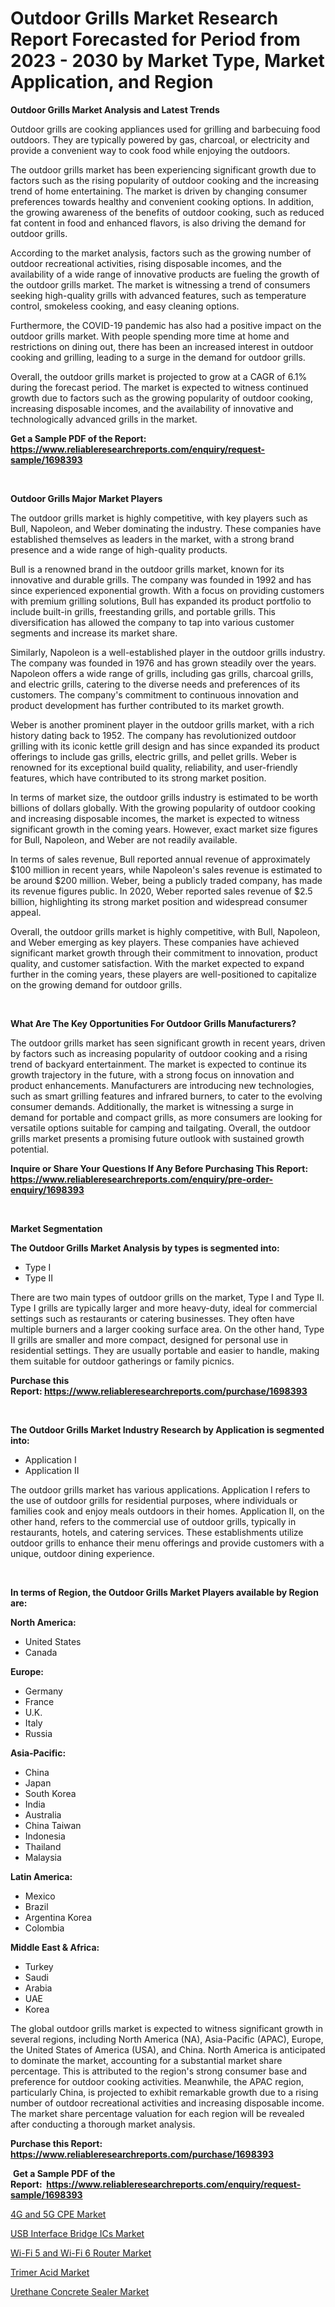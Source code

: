 <p><h1>Outdoor Grills Market Research Report Forecasted for Period from 2023 -  2030 by Market Type, Market Application, and Region</h1></p><p><strong>Outdoor Grills Market Analysis and Latest Trends</strong></p>
<p><p>Outdoor grills are cooking appliances used for grilling and barbecuing food outdoors. They are typically powered by gas, charcoal, or electricity and provide a convenient way to cook food while enjoying the outdoors.</p><p>The outdoor grills market has been experiencing significant growth due to factors such as the rising popularity of outdoor cooking and the increasing trend of home entertaining. The market is driven by changing consumer preferences towards healthy and convenient cooking options. In addition, the growing awareness of the benefits of outdoor cooking, such as reduced fat content in food and enhanced flavors, is also driving the demand for outdoor grills.</p><p>According to the market analysis, factors such as the growing number of outdoor recreational activities, rising disposable incomes, and the availability of a wide range of innovative products are fueling the growth of the outdoor grills market. The market is witnessing a trend of consumers seeking high-quality grills with advanced features, such as temperature control, smokeless cooking, and easy cleaning options.</p><p>Furthermore, the COVID-19 pandemic has also had a positive impact on the outdoor grills market. With people spending more time at home and restrictions on dining out, there has been an increased interest in outdoor cooking and grilling, leading to a surge in the demand for outdoor grills.</p><p>Overall, the outdoor grills market is projected to grow at a CAGR of 6.1% during the forecast period. The market is expected to witness continued growth due to factors such as the growing popularity of outdoor cooking, increasing disposable incomes, and the availability of innovative and technologically advanced grills in the market.</p></p>
<p><strong>Get a Sample PDF of the Report:&nbsp; <a href="https://www.reliableresearchreports.com/enquiry/request-sample/1698393">https://www.reliableresearchreports.com/enquiry/request-sample/1698393</a></strong></p>
<p>&nbsp;</p>
<p><strong>Outdoor Grills Major Market Players</strong></p>
<p><p>The outdoor grills market is highly competitive, with key players such as Bull, Napoleon, and Weber dominating the industry. These companies have established themselves as leaders in the market, with a strong brand presence and a wide range of high-quality products.</p><p>Bull is a renowned brand in the outdoor grills market, known for its innovative and durable grills. The company was founded in 1992 and has since experienced exponential growth. With a focus on providing customers with premium grilling solutions, Bull has expanded its product portfolio to include built-in grills, freestanding grills, and portable grills. This diversification has allowed the company to tap into various customer segments and increase its market share.</p><p>Similarly, Napoleon is a well-established player in the outdoor grills industry. The company was founded in 1976 and has grown steadily over the years. Napoleon offers a wide range of grills, including gas grills, charcoal grills, and electric grills, catering to the diverse needs and preferences of its customers. The company's commitment to continuous innovation and product development has further contributed to its market growth.</p><p>Weber is another prominent player in the outdoor grills market, with a rich history dating back to 1952. The company has revolutionized outdoor grilling with its iconic kettle grill design and has since expanded its product offerings to include gas grills, electric grills, and pellet grills. Weber is renowned for its exceptional build quality, reliability, and user-friendly features, which have contributed to its strong market position.</p><p>In terms of market size, the outdoor grills industry is estimated to be worth billions of dollars globally. With the growing popularity of outdoor cooking and increasing disposable incomes, the market is expected to witness significant growth in the coming years. However, exact market size figures for Bull, Napoleon, and Weber are not readily available.</p><p>In terms of sales revenue, Bull reported annual revenue of approximately $100 million in recent years, while Napoleon's sales revenue is estimated to be around $200 million. Weber, being a publicly traded company, has made its revenue figures public. In 2020, Weber reported sales revenue of $2.5 billion, highlighting its strong market position and widespread consumer appeal.</p><p>Overall, the outdoor grills market is highly competitive, with Bull, Napoleon, and Weber emerging as key players. These companies have achieved significant market growth through their commitment to innovation, product quality, and customer satisfaction. With the market expected to expand further in the coming years, these players are well-positioned to capitalize on the growing demand for outdoor grills.</p></p>
<p>&nbsp;</p>
<p><strong>What Are The Key Opportunities For Outdoor Grills Manufacturers?</strong></p>
<p><p>The outdoor grills market has seen significant growth in recent years, driven by factors such as increasing popularity of outdoor cooking and a rising trend of backyard entertainment. The market is expected to continue its growth trajectory in the future, with a strong focus on innovation and product enhancements. Manufacturers are introducing new technologies, such as smart grilling features and infrared burners, to cater to the evolving consumer demands. Additionally, the market is witnessing a surge in demand for portable and compact grills, as more consumers are looking for versatile options suitable for camping and tailgating. Overall, the outdoor grills market presents a promising future outlook with sustained growth potential.</p></p>
<p><strong>Inquire or Share Your Questions If Any Before Purchasing This Report: <a href="https://www.reliableresearchreports.com/enquiry/pre-order-enquiry/1698393">https://www.reliableresearchreports.com/enquiry/pre-order-enquiry/1698393</a></strong></p>
<p>&nbsp;</p>
<p><strong>Market Segmentation</strong></p>
<p><strong>The Outdoor Grills Market Analysis by types is segmented into:</strong></p>
<p><ul><li>Type I</li><li>Type II</li></ul></p>
<p><p>There are two main types of outdoor grills on the market, Type I and Type II. Type I grills are typically larger and more heavy-duty, ideal for commercial settings such as restaurants or catering businesses. They often have multiple burners and a larger cooking surface area. On the other hand, Type II grills are smaller and more compact, designed for personal use in residential settings. They are usually portable and easier to handle, making them suitable for outdoor gatherings or family picnics.</p></p>
<p><strong>Purchase this Report:&nbsp;<a href="https://www.reliableresearchreports.com/purchase/1698393">https://www.reliableresearchreports.com/purchase/1698393</a></strong></p>
<p>&nbsp;</p>
<p><strong>The Outdoor Grills Market Industry Research by Application is segmented into:</strong></p>
<p><ul><li>Application I</li><li>Application II</li></ul></p>
<p><p>The outdoor grills market has various applications. Application I refers to the use of outdoor grills for residential purposes, where individuals or families cook and enjoy meals outdoors in their homes. Application II, on the other hand, refers to the commercial use of outdoor grills, typically in restaurants, hotels, and catering services. These establishments utilize outdoor grills to enhance their menu offerings and provide customers with a unique, outdoor dining experience.</p></p>
<p>&nbsp;</p>
<p><strong>In terms of Region, the Outdoor Grills Market Players available by Region are:</strong></p>
<p>
    <p> <strong> North America: </strong>
        <ul>
            <li>United States</li>
            <li>Canada</li>
        </ul>
        </p> 
    <p> <strong> Europe: </strong>
        <ul>
            <li>Germany</li>
            <li>France</li>
            <li>U.K.</li>
            <li>Italy</li>
            <li>Russia</li>
        </ul>
        </p> 
    <p> <strong> Asia-Pacific: </strong>
        <ul>
            <li>China</li>
            <li>Japan</li>
            <li>South Korea</li>
            <li>India</li>
            <li>Australia</li>
            <li>China Taiwan</li>
            <li>Indonesia</li>
            <li>Thailand</li>
            <li>Malaysia</li>
        </ul>
        </p> 
    <p> <strong> Latin America: </strong>
        <ul>
            <li>Mexico</li>
            <li>Brazil</li>
            <li>Argentina Korea</li>
            <li>Colombia</li>
        </ul>
        </p> 
    <p> <strong> Middle East & Africa: </strong>
        <ul>
            <li>Turkey</li>
            <li>Saudi</li>
            <li>Arabia</li>
            <li>UAE</li>
            <li>Korea</li>
        </ul>
    </p>
    </p>
<p><p>The global outdoor grills market is expected to witness significant growth in several regions, including North America (NA), Asia-Pacific (APAC), Europe, the United States of America (USA), and China. North America is anticipated to dominate the market, accounting for a substantial market share percentage. This is attributed to the region's strong consumer base and preference for outdoor cooking activities. Meanwhile, the APAC region, particularly China, is projected to exhibit remarkable growth due to a rising number of outdoor recreational activities and increasing disposable income. The market share percentage valuation for each region will be revealed after conducting a thorough market analysis.</p></p>
<p><strong>Purchase this Report: <a href="https://www.reliableresearchreports.com/purchase/1698393">https://www.reliableresearchreports.com/purchase/1698393</a></strong></p>
<p>&nbsp;<strong>Get a Sample PDF of the Report:&nbsp;&nbsp;<a href="https://www.reliableresearchreports.com/enquiry/request-sample/1698393">https://www.reliableresearchreports.com/enquiry/request-sample/1698393</a></strong></p>
<p><strong></strong></p>
<p><p><a href="https://www.linkedin.com/pulse/4g-5g-cpe-market-insights-players-forecast-till-2030-h3buf/">4G and 5G CPE Market</a></p><p><a href="https://www.linkedin.com/pulse/usb-interface-bridge-ics-market-insights-players-forecast/">USB Interface Bridge ICs Market</a></p><p><a href="https://www.linkedin.com/pulse/wi-fi-5-6-router-market-insights-players-forecast-till-2030-5ecnf/">Wi-Fi 5 and Wi-Fi 6 Router Market</a></p><p><a href="https://medium.com/@trystanward/trimer-acid-market-comprehensive-assessment-by-type-application-and-geography-e80653772b84">Trimer Acid Market</a></p><p><a href="https://medium.com/@larrycrooks1923/urethane-concrete-sealer-market-analysis-its-cagr-market-segmentation-and-global-industry-41ad712120a9">Urethane Concrete Sealer Market</a></p></p>